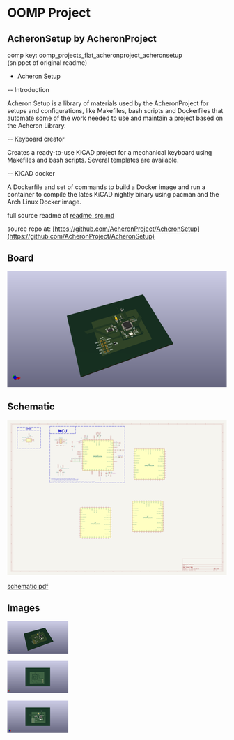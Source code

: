 # OOMP Project  
## AcheronSetup  by AcheronProject  
  
oomp key: oomp_projects_flat_acheronproject_acheronsetup  
(snippet of original readme)  
  
- Acheron Setup  
  
-- Introduction  
  
Acheron Setup is a library of materials used by the AcheronProject for setups and configurations, like Makefiles, bash scripts and Dockerfiles that automate some of the work needed to use and maintain a project based on the Acheron Library.  
  
-- Keyboard creator  
  
Creates a ready-to-use KiCAD project for a mechanical keyboard using Makefiles and bash scripts. Several templates are available.  
  
-- KiCAD docker  
  
A Dockerfile and set of commands to build a Docker image and run a container to compile the lates KiCAD nightly binary using pacman and the Arch Linux Docker image.  
  
  full source readme at [readme_src.md](readme_src.md)  
  
source repo at: [https://github.com/AcheronProject/AcheronSetup](https://github.com/AcheronProject/AcheronSetup)  
## Board  
  
[![working_3d.png](working_3d_600.png)](working_3d.png)  
## Schematic  
  
[![working_schematic.png](working_schematic_600.png)](working_schematic.png)  
  
[schematic pdf](working_schematic.pdf)  
## Images  
  
[![working_3d.png](working_3d_140.png)](working_3d.png)  
  
[![working_3d_back.png](working_3d_back_140.png)](working_3d_back.png)  
  
[![working_3d_front.png](working_3d_front_140.png)](working_3d_front.png)  
